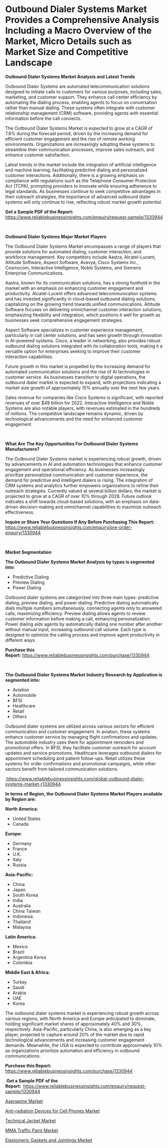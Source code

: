 <p><h1>Outbound Dialer Systems Market Provides a Comprehensive Analysis Including a Macro Overview of the Market, Micro Details such as Market Size and Competitive Landscape</h1></p><p><strong>Outbound Dialer Systems Market Analysis and Latest Trends</strong></p>
<p><p>Outbound Dialer Systems are automated telecommunication solutions designed to initiate calls to customers for various purposes, including sales, marketing, and customer support. They enhance call center efficiency by automating the dialing process, enabling agents to focus on conversation rather than manual dialing. These systems often integrate with customer relationship management (CRM) software, providing agents with essential information before the call connects.</p><p>The Outbound Dialer Systems Market is expected to grow at a CAGR of 7.8% during the forecast period, driven by the increasing demand for efficient customer engagement and the rise of remote working environments. Organizations are increasingly adopting these systems to streamline their communication processes, improve sales outreach, and enhance customer satisfaction.</p><p>Latest trends in the market include the integration of artificial intelligence and machine learning, facilitating predictive dialing and personalized customer interactions. Additionally, there is a growing emphasis on compliance with regulations such as the Telephone Consumer Protection Act (TCPA), prompting providers to innovate while ensuring adherence to legal standards. As businesses continue to seek competitive advantages in their outreach strategies, the importance of advanced outbound dialer systems will only continue to rise, reflecting robust market growth potential.</p></p>
<p><strong>Get a Sample PDF of the Report:&nbsp;</strong> <a href="https://www.reliablebusinessinsights.com/enquiry/request-sample/1330944?utm_campaign=1571&utm_medium=2&utm_source=Github&utm_content=ia&utm_term=16102024&utm_id=outbound-dialer-systems">https://www.reliablebusinessinsights.com/enquiry/request-sample/1330944</a></p>
<p>&nbsp;</p>
<p><strong>Outbound Dialer Systems Major Market Players</strong></p>
<p><p>The Outbound Dialer Systems Market encompasses a range of players that provide solutions for automated dialing, customer interaction, and workforce management. Key competitors include Aastra, Alcatel-Lucent, Altitude Software, Aspect Software, Avavya, Cisco Systems Inc., Cosmocom, Interactive Intelligence, Noble Systems, and Siemens Enterprise Communications.</p><p>Aastra, known for its communication solutions, has a strong foothold in the market with an emphasis on enhancing customer engagement and productivity. Alcatel-Lucent offers advanced telecommunication systems and has invested significantly in cloud-based outbound dialing solutions, capitalizing on the growing trend towards unified communications. Altitude Software focuses on delivering omnichannel customer interaction solutions, emphasizing flexibility and integration, which positions it well for growth as businesses seek comprehensive engagement strategies.</p><p>Aspect Software specializes in customer experience management, particularly in call center solutions, and has seen growth through innovation in AI-powered systems. Cisco, a leader in networking, also provides robust outbound dialing solutions integrated with its collaboration tools, making it a versatile option for enterprises seeking to improve their customer interaction capabilities.</p><p>Future growth in this market is propelled by the increasing demand for automated communication solutions and the rise of AI technologies in customer service. As businesses transition to digital operations, the outbound dialer market is expected to expand, with projections indicating a market size growth of approximately 15% annually over the next few years.</p><p>Sales revenue for companies like Cisco Systems is significant, with reported revenues of over $49 billion for 2022. Interactive Intelligence and Noble Systems are also notable players, with revenues estimated in the hundreds of millions. The competitive landscape remains dynamic, driven by technological advancements and the need for enhanced customer engagement.</p></p>
<p>&nbsp;</p>
<p><strong>What Are The Key Opportunities For Outbound Dialer Systems Manufacturers?</strong></p>
<p><p>The Outbound Dialer Systems market is experiencing robust growth, driven by advancements in AI and automation technologies that enhance customer engagement and operational efficiency. As businesses increasingly prioritize personalized communication and customer experience, the demand for predictive and intelligent dialers is rising. The integration of CRM systems and analytics further empowers organizations to refine their outreach strategies. Currently valued at several billion dollars, the market is projected to grow at a CAGR of over 10% through 2028. Future outlook indicates a shift towards cloud-based solutions, with an emphasis on data-driven decision-making and omnichannel capabilities to maximize outreach effectiveness.</p></p>
<p><strong>Inquire or Share Your Questions If Any Before Purchasing This Report:</strong> <a href="https://www.reliablebusinessinsights.com/enquiry/pre-order-enquiry/1330944?utm_campaign=1571&utm_medium=2&utm_source=Github&utm_content=ia&utm_term=16102024&utm_id=outbound-dialer-systems">https://www.reliablebusinessinsights.com/enquiry/pre-order-enquiry/1330944</a></p>
<p>&nbsp;</p>
<p><strong>Market Segmentation</strong></p>
<p><strong>The Outbound Dialer Systems Market Analysis by types is segmented into:</strong></p>
<p><ul><li>Predictive Dialing</li><li>Preview Dialing</li><li>Power Dialing</li></ul></p>
<p><p>Outbound dialer systems are categorized into three main types: predictive dialing, preview dialing, and power dialing. Predictive dialing automatically dials multiple numbers simultaneously, connecting agents only to answered calls, maximizing efficiency. Preview dialing allows agents to review customer information before making a call, enhancing personalization. Power dialing aids agents by automatically dialing one number after another without manual input, increasing outbound call volume. Each type is designed to optimize the calling process and improve agent productivity in different ways.</p></p>
<p><strong>Purchase this Report:&nbsp;</strong><a href="https://www.reliablebusinessinsights.com/purchase/1330944?utm_campaign=1571&utm_medium=2&utm_source=Github&utm_content=ia&utm_term=16102024&utm_id=outbound-dialer-systems">https://www.reliablebusinessinsights.com/purchase/1330944</a></p>
<p>&nbsp;</p>
<p><strong>The Outbound Dialer Systems Market Industry Research by Application is segmented into:</strong></p>
<p><ul><li>Aviation</li><li>Automobile</li><li>BFSI</li><li>Healthcare</li><li>Retail</li><li>Others</li></ul></p>
<p><p>Outbound dialer systems are utilized across various sectors for efficient communication and customer engagement. In aviation, these systems enhance customer service by managing flight confirmations and updates. The automobile industry uses them for appointment reminders and promotional offers. In BFSI, they facilitate customer outreach for account updates and service promotions. Healthcare leverages outbound dialers for appointment scheduling and patient follow-ups. Retail utilizes these systems for order confirmations and promotional campaigns, while other sectors benefit from tailored communication solutions.</p></p>
<p><a href="https://www.reliablebusinessinsights.com/global-outbound-dialer-systems-market-r1330944?utm_campaign=1571&utm_medium=2&utm_source=Github&utm_content=ia&utm_term=16102024&utm_id=outbound-dialer-systems">&nbsp;https://www.reliablebusinessinsights.com/global-outbound-dialer-systems-market-r1330944</a></p>
<p><strong>In terms of Region, the Outbound Dialer Systems Market Players available by Region are:</strong></p>
<p>
    <p> <strong> North America: </strong>
        <ul>
            <li>United States</li>
            <li>Canada</li>
        </ul>
        </p> 
    <p> <strong> Europe: </strong>
        <ul>
            <li>Germany</li>
            <li>France</li>
            <li>U.K.</li>
            <li>Italy</li>
            <li>Russia</li>
        </ul>
        </p> 
    <p> <strong> Asia-Pacific: </strong>
        <ul>
            <li>China</li>
            <li>Japan</li>
            <li>South Korea</li>
            <li>India</li>
            <li>Australia</li>
            <li>China Taiwan</li>
            <li>Indonesia</li>
            <li>Thailand</li>
            <li>Malaysia</li>
        </ul>
        </p> 
    <p> <strong> Latin America: </strong>
        <ul>
            <li>Mexico</li>
            <li>Brazil</li>
            <li>Argentina Korea</li>
            <li>Colombia</li>
        </ul>
        </p> 
    <p> <strong> Middle East & Africa: </strong>
        <ul>
            <li>Turkey</li>
            <li>Saudi</li>
            <li>Arabia</li>
            <li>UAE</li>
            <li>Korea</li>
        </ul>
    </p>
    </p>
<p><p>The outbound dialer systems market is experiencing robust growth across various regions, with North America and Europe anticipated to dominate, holding significant market shares of approximately 40% and 30%, respectively. Asia-Pacific, particularly China, is also emerging as a key player, projected to capture around 20% of the market due to rapid technological advancements and increasing customer engagement demands. Meanwhile, the USA is expected to contribute approximately 10% as organizations prioritize automation and efficiency in outbound communications.</p></p>
<p><strong>Purchase this Report: </strong><a href="https://www.reliablebusinessinsights.com/purchase/1330944?utm_campaign=1571&utm_medium=2&utm_source=Github&utm_content=ia&utm_term=16102024&utm_id=outbound-dialer-systems">https://www.reliablebusinessinsights.com/purchase/1330944</a></p>
<p>&nbsp;<strong>Get a Sample PDF of the Report:&nbsp;&nbsp;</strong><a href="https://www.reliablebusinessinsights.com/enquiry/request-sample/1330944?utm_campaign=1571&utm_medium=2&utm_source=Github&utm_content=ia&utm_term=16102024&utm_id=outbound-dialer-systems">https://www.reliablebusinessinsights.com/enquiry/request-sample/1330944</a></p>
<p><strong></strong></p>
<p><p><a href="https://www.linkedin.com/pulse/asenapine-market-research-report-2024-2031-command-research-ar91e?trk=public_post_embed_feed-article-content&utm_campaign=1571&utm_medium=2&utm_source=Github&utm_content=ia&utm_term=16102024&utm_id=outbound-dialer-systems">Asenapine Market</a></p><p><a href="https://www.linkedin.com/pulse/investment-opportunities-anti-radiation-devices-cell-0jo3e?trk=public_post_embed_feed-article-content&utm_campaign=1571&utm_medium=2&utm_source=Github&utm_content=ia&utm_term=16102024&utm_id=outbound-dialer-systems">Anti-radiation Devices for Cell Phones Market</a></p><p><a href="https://www.linkedin.com/pulse/regulatory-landscape-its-influence-global-technical-jacket-iiaae?trk=public_post_embed_feed-article-content&utm_campaign=1571&utm_medium=2&utm_source=Github&utm_content=ia&utm_term=16102024&utm_id=outbound-dialer-systems">Technical Jacket Market</a></p><p><a href="https://www.linkedin.com/pulse/competitive-intelligence-mma-traffic-paint-market-key-players-patle?trk=public_post_embed_feed-article-content&utm_campaign=1571&utm_medium=2&utm_source=Github&utm_content=ia&utm_term=16102024&utm_id=outbound-dialer-systems">MMA Traffic Paint Market</a></p><p><a href="https://www.linkedin.com/pulse/elastomeric-gaskets-jointings-market-evolution-global-cbq9e?trk=public_post_embed_feed-article-content&utm_campaign=1571&utm_medium=2&utm_source=Github&utm_content=ia&utm_term=16102024&utm_id=outbound-dialer-systems">Elastomeric Gaskets and Jointings Market</a></p></p>
